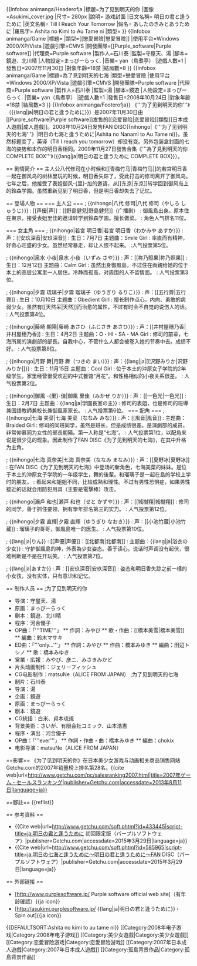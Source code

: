 {{Infobox animanga/Headerofja
|標題=为了见到明天的你
|圖像=Asukimi_cover.jpg
|尺寸=  280px
|說明= 游戏封面
|日文名稱= 明日の君と逢うために
|英文名稱= Till I Reach Your Tomorrow
|假名= あしたのきみとあうために
|羅馬字= Ashita no Kimi to Au Tame ni
|類型=
}}
{{Infobox animanga/Game
|標題=
|類型=[[戀愛冒險|戀愛冒險]]
|使用平台=Windows 2000/XP/Vista
|遊戲引擎=CMVS
|開發團隊=[[Purple_software|Purple software]]
|代理商=Purple software
|製作人=石川泰
|監製=守屋天、湯
|腳本=鏡遊、北川晴
|人物設定=まっぴーらっく.
|音樂=	yan（鳥煮亭）
|遊戲人數=1
|發售日=2007年11月30日
|對象年齡=18禁
|結局數=8
}}
{{Infobox animanga/Game
|標題=為了見到明天的七海
|類型=戀愛冒險
|使用平台=Windows 2000/XP/Vista
|遊戲引擎=CMVS
|開發團隊=Purple software
|代理商=Purple software
|製作人=石川泰
|監製=湯
|腳本=鏡遊
|人物設定=まっぴーらっく.
|音樂=	yan（鳥煮亭）
|遊戲人數=1
|發售日=2008年10月24日
|對象年齡=18禁
|結局數=3
}}
{{Infobox animanga/Footerofja}}
《'''为了见到明天的你'''》（{{lang|ja|明日の君と逢うために}}）是2007年11月30日由[[Purple_software|Purple software]]发售的[[恋爱冒险|恋爱冒险]]類型[[日本成人遊戲|成人遊戲]]。2008年10月24日发售FAN DISC{{nihongo|《'''为了见到明天的七海'''》|明日の七海と逢うために|Ashita no Nanami to Au Tame ni}}。虽然标题变了，英译（Till I reach you tomorrow）却没有变。另外包装盒封面的七海的姿势和本作的明日香相同。2009年11月27日發售合集《'''為了見到明天的你 COMPLETE BOX'''》（{{lang|ja|明日の君と逢うために COMPLETE BOX}}）。

== 剧情简介 ==
主人公八代修司在小时候和[[青梅竹马|青梅竹马]]的若宫明日香一起在御风岛的树林里玩的时候，明日香失踪了，受此打击的修司离开了御风岛。七年之后，他接受了表姐御风-{里}-加的邀请，从[[东京|东京]]转学回到御风岛上的鈴森学園。虽然重新见到了明日香，但是明日香却失去了记忆。

== 登場人物 ==
=== 主人公 ===
; {{nihongo|八代 修司|八代 修司（やしろ しゅうじ）}}
: [[声優|声]]：[[野島健兒|野島健兒]]（广播剧）
: 御風島出身。原本住在東京，接受表姐里佳的邀请转学到鈴森学園。擅长做菜。
: 角色人气排名11位。

=== 女主角 ===
; {{nihongo|若宮 明日香|若宮 明日香（わかみや あすか）}}
: 声：[[安玖深音|安玖深音]]
: 生日：7月7日 主题曲：Smile Girl
: 率直而有精神，好奇心旺盛的少女。虽然经常暴走，却让人恨不起来。
:人气投票第5位。

; {{nihongo|泉水 小夜|泉水 小夜（いずみ さや）}} 
: 声：[[祢乃照果|祢乃照果]]
: 生日：12月12日 主题曲：Calm Girl
: 虽然出身御風島，不过住在両親给她的位于本土的高层公寓里一人居住。冷静而孤高，对周围的人不留情面。
: 人气投票第3位。

; {{nihongo|夕霧 琉璃子|夕霧 瑠璃子（ゆうぎり るりこ）}} 
: 声：[[五行薺|五行薺]]
: 生日：10月10日 主题曲：Obedient Girl
: 擅长制作点心，内向、勇敢的病弱少女。虽然有[[天然呆|天然]]而治愈的属性，不过有时会不自觉的说伤人的话。
: 人气投票第4位。

; {{nihongo|藤崎 朝陽|藤崎 あさひ（ふじさき あさひ）}} 
: 声：[[井村屋穗乃香|井村屋穗乃香]]
: 生日：4月2日 主题曲：O・HI・SA・MA Girl
: 修司的前辈，七海所属的演劇部的部長。自我中心，不管什么人都会被卷入她的节奏中去。成绩不好。
: 人气投票第8位。

; {{nihongo|月野 舞|月野 舞（つきの まい）}}
: 声：{{lang|ja|[[沢野みりか|沢野みりか]]}}
: 生日：11月15日  主题曲：Cool Girl
: 位于本土的沖原女子学院的2年级学生。家里经营很受欢迎的中式餐馆“月花”。和性格相似的小夜关系很差。
: 人气投票第2位。

; {{nihongo|御風 -{里}-佳|御風 里佳（みかぜ りか）}}
: 声：[[一色光|一色光]]
: 生日：2月7日 主题曲：{{lang|ja|学園長室の主}}
: 修司的表姐，也是修司的班導兼国語教師兼校长兼御風家家长。
: 人气投票第6位。
=== 配角 ===
; {{nihongo|七海 美菜|七海 美菜（ななみ みな）}}
: 声：[[風音|風音]]
: 主题曲：Braided Girl
: 修司的同班同学，虽然是班长，但是成绩很差。是演劇部的成员，非常仰慕同为女性的部長朝陽。第一人称是“七海”。
: 人气投票第1位，以配角来说是很少见的现象。因此制作了FAN DISC《为了见到明天的七海》，在其中升格为主角。

; {{nihongo|七海 真奈美|七海 真奈美（ななみ まなみ）}}
: 声：[[夏野冰|夏野冰]] 
: 在FAN DISC《为了见到明天的七海》中登场的新角色，七海美菜的妹妹。是位于本土的沖原女子学院的一年级学生，舞的後輩。和瑠璃子是一起在島的学校上学时的朋友。
: 看起来和姐姐不同，比较成熟和理性。不过有男性恐惧症，如果男性接近的话就会用防犯用具（主要是電擊棒）攻击。

; {{nihongo|瀨戶 和也|瀬戸 和也（せと かずや）}}
: 声：[[城樹翔|城樹翔]]
: 修司的同学。善于抓住要领，拥有學年排名第三的实力。
: 人气投票第12位。

; {{nihongo|夕霧 直輝|夕霧 直輝（ゆうぎり なおき）}}
: 声：[[小池竹蔵|小池竹蔵]]
: 瑠璃子的哥哥，御風島唯一的医生。
: 人气投票第10位。

; {{lang|ja|りん}}
: [[声優|声優]]：[[北都南|北都南]]
: 主题曲：{{lang|ja|浴衣の少女}}
: 守护御風島的神，外表為少女姿态。善于读心。说话时声调没有起伏，很难判断是不是在开玩笑。
: 人气投票第7位。

; {{lang|ja|あすか}}
: 声：[[安玖深音|安玖深音]]
: 姿态和明日香失踪之前一樣的小女孩，没有实体，只有意识和记忆。

== 制作人员 ==
;为了见到明天的你
* 导演：守屋天、湯
* 原画：まっぴーらっく
* 剧本：鏡遊、北川晴
* 程序：河合優子
* OP曲：「'''TIME'''」
** 作詞：みやび
** 歌・作曲：[[橋本美雪|橋本美雪]]
** 編曲：鈴木マサキ
* ED曲：「'''only...'''」
** 作詞：みやび
** 作曲：橋本みゆき
** 編曲：田辺トシノ
** 歌：橋本みゆき
* 営業・広報：みやび、彦ニ、みさきみかど
* 片头动画制作：ジェリーフィッシュ
* CG电影制作：matsuNe（ALICE FROM JAPAN）
;为了见到明天的七海
* 制片：石川泰
* 导演：湯
* 企画：鏡遊
* 原画：まっぴーらっく
* 剧本：鏡遊
* CG統括：白米、貞本琉規
* 背景美術：さいが、有限会社コミック、山本浩憲
* 程序・演出：河合優子
* OP曲：「'''ever'''」
** 作詞・作曲・曲：橋本みゆき
** 編曲：chokix
* 电影导演：matsuNe（ALICE FROM JAPAN）

==影響==
《为了见到明天的你》在日本美少女游戏与动画相关商品销售网站Getchu.com的2007年销量榜上排名第28名。<ref>{{cite web|url=http://www.getchu.com/pc/salesranking2007.html|title=2007年ゲーム・セールスランキング|publisher=Getchu.com|accessdate=2013年8月11日|language=ja}}</ref>

==腳註==
{{reflist}}

== 参考資料 ==
* {{Cite web|url=http://www.getchu.com/soft.phtml?id=433445|script-title=ja:明日の君と逢うために 初回限定版（パープルソフトウェア）|publisher=Getchu.com|accessdate=2015年3月29日|language=ja}}
* {{Cite web|url=http://www.getchu.com/soft.phtml?id=585965|script-title=ja:明日の七海と逢うために～明日の君と逢うために～FAN DISC（パープルソフトウェア）|publisher=Getchu.com|accessdate=2015年3月29日|language=ja}}

== 外部链接 ==
* [http://www.purplesoftware.jp/ Purple software official web site]（有年龄確認）{{ja icon}}
* [http://asukimi.purplesoftware.jp/ {{lang|ja|明日の君と逢うために}}・Spin out]{{ja icon}}

{{DEFAULTSORT:Ashita no kimi to au tame ni}}
[[Category:2008年电子游戏|Category:2008年电子游戏]]
[[Category:美少女遊戲|Category:美少女遊戲]]
[[Category:恋愛冒险游戏|Category:恋愛冒险游戏]]
[[Category:2007年日本成人遊戲|Category:2007年日本成人遊戲]]
[[Category:孤島背景作品|Category:孤島背景作品]]